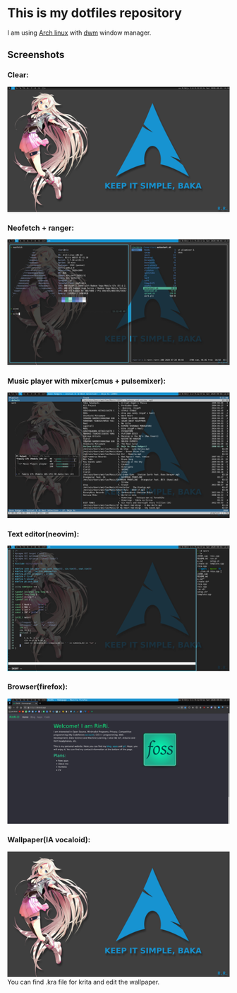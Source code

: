 # This is my dotfiles repository

I am using [Arch linux](https://www.archlinux.org/) with [dwm](https://dwm.suckless.org/) window manager.

## Screenshots

### Clear:
![clear](clear.png)

### Neofetch + ranger:
![neofetch](neofetch.png)

### Music player with mixer(cmus + pulsemixer):
![cmus](cmus.png)

### Text editor(neovim):
![neovim](vim.png)

### Browser(firefox):
![firefox](firefox.png)

### Wallpaper(IA vocaloid):
![wall](wall.png)
You can find .kra file for krita and edit the wallpaper.
